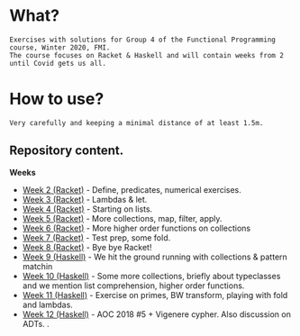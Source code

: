 # What?

    Exercises with solutions for Group 4 of the Functional Programming course, Winter 2020, FMI.
    The course focuses on Racket & Haskell and will contain weeks from 2 until Covid gets us all.

# How to use?

    Very carefully and keeping a minimal distance of at least 1.5m.

## Repository content.

**Weeks**

- [Week 2 (Racket)](https://github.com/bbsbb/fmi-fp-2020-winter/tree/master/week-02) - Define, predicates, numerical exercises.
- [Week 3 (Racket)](https://github.com/bbsbb/fmi-fp-2020-winter/tree/master/week-03) - Lambdas & let.
- [Week 4 (Racket)](https://github.com/bbsbb/fmi-fp-2020-winter/tree/master/week-04) - Starting on lists.
- [Week 5 (Racket)](https://github.com/bbsbb/fmi-fp-2020-winter/tree/master/week-05) - More collections, map, filter, apply.
- [Week 6 (Racket)](https://github.com/bbsbb/fmi-fp-2020-winter/tree/master/week-06) - More higher order functions on collections
- [Week 7 (Racket)](https://github.com/bbsbb/fmi-fp-2020-winter/tree/master/week-07) - Test prep, some fold.
- [Week 8 (Racket)](https://github.com/bbsbb/fmi-fp-2020-winter/tree/master/week-08) - Bye bye Racket!
- [Week 9 (Haskell)](https://github.com/bbsbb/fmi-fp-2020-winter/tree/master/week-09) - We hit the ground running with collections & pattern matchin
- [Week 10 (Haskell)](https://github.com/bbsbb/fmi-fp-2020-winter/tree/master/week-10) - Some more collections, briefly about typeclasses and we mention list comprehension, higher order functions.
- [Week 11 (Haskell)](https://github.com/bbsbb/fmi-fp-2020-winter/tree/master/week-11) - Exercise on primes, BW transform, playing with fold and lambdas.
- [Week 12 (Haskell)](https://github.com/bbsbb/fmi-fp-2020-winter/tree/master/week-12) - AOC 2018 #5 + Vigenere cypher. Also discussion on ADTs.
.
